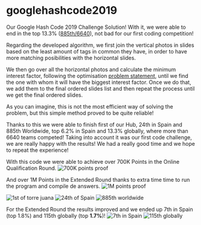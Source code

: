 # googlehashcode2019
Our Google Hash Code 2019 Challenge Solution! With it, we were able to end in the top 13.3% ([885th/6640](https://codingcompetitions.withgoogle.com/hashcode/archive/2019)), not bad for our first coding competition!

Regarding the developed algorithm, we first join the vertical photos in slides based on the least amount of tags in common they have, in order to have more matching posibilities with the horizontal slides.

We then go over all the horizontal photos and calculate the minimum interest factor, following the optimisation [problem statement](https://github.com/izadiegizabal/googlehashcode2019/blob/master/photo_slideshow.pdf), until we find the one with whom it will have the biggest interest factor. Once we do that, we add them to the final ordered slides list and then repeat the process until we get the final ordered slides.

As you can imagine, this is not the most efficient way of solving the problem, but this simple method proved to be quite reliable!

Thanks to this we were able to finish first of our Hub, 24th in Spain and 885th Worldwide, top 6.2% in Spain and 13.3% globally, where more than 6640 teams competed! Taking into account it was our first code challenge, we are really happy with the results! We had a really good time and we hope to repeat the experience!

With this code we were able to achieve over 700K Points in the Online Qualification Round.
![700K points proof](https://i.imgur.com/WJGTtM2.png)

And over 1M Points in the Extended Round thanks to extra time time to run the program and compile de answers.
![1M points proof](https://i.imgur.com/LChP0yx.png)

![1st of torre juana](https://i.imgur.com/LvCJdo4.png)
![24th of Spain](https://i.imgur.com/iUN5U4j.png)
![885th worldwide](https://i.imgur.com/CLiBUC9.png)

For the Extended Round the results improved and we ended up 7th in Spain (top 1.8%) and 115th globally (top **1.7%**)!
![7th in Spain](https://i.imgur.com/gRd7Fiq.png)
![115th globally](https://i.imgur.com/js3e2KS.png)
